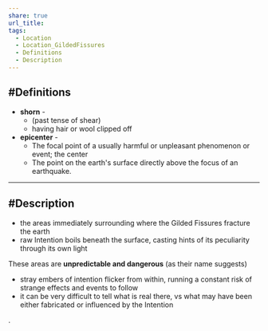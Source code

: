 ```yaml
---
share: true
url_title: 
tags:
  - Location
  - Location_GildedFissures
  - Definitions
  - Description
---
```


## #Definitions

- **shorn** - 
	- (past tense of shear) 
	- having hair or wool clipped off
- **epicenter** - 
	- The focal point of a usually harmful or unpleasant phenomenon or event; the center
	- The point on the earth's surface directly above the focus of an earthquake.

---

## #Description 

- the areas immediately surrounding where the Gilded Fissures fracture the earth 
- raw Intention boils beneath the surface, casting hints of its peculiarity through its own light

These areas are **unpredictable and dangerous** (as their name suggests)
- stray embers of intention flicker from within, running a constant risk of strange effects and events to follow
- it can be very difficult to tell what is real there, vs what may have been either fabricated or influenced by the Intention 















.


